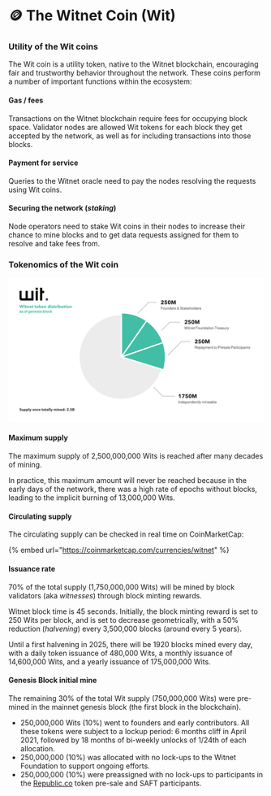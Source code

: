 # 🪙 The Witnet Coin (Wit)

### Utility of the Wit coins

The Wit coin is a utility token, native to the Witnet blockchain, encouraging fair and trustworthy behavior throughout the network. These coins perform a number of important functions within the ecosystem:

#### Gas / fees

Transactions on the Witnet blockchain require fees for occupying block space. Validator nodes are allowed Wit tokens for each block they get accepted by the network, as well as for including transactions into those blocks.

#### Payment for service

Queries to the Witnet oracle need to pay the nodes resolving the requests using Wit coins.

#### Securing the network (_staking_)

Node operators need to stake Wit coins in their nodes to increase their chance to mine blocks and to get data requests assigned for them to resolve and take fees from.

### Tokenomics of the Wit coin

![(click to enlarge)](<../../.gitbook/assets/image (1).png>)

#### Maximum supply

The maximum supply of 2,500,000,000 Wits is reached after many decades of mining.

In practice, this maximum amount will never be reached because in the early days of the network, there was a high rate of epochs without blocks, leading to the implicit burning of 13,000,000 Wits.

#### Circulating supply

The circulating supply can be checked in real time on CoinMarketCap:

{% embed url="https://coinmarketcap.com/currencies/witnet" %}

#### Issuance rate

70% of the total supply (1,750,000,000 Wits) will be mined by block validators (aka _witnesses_) through block minting rewards.

Witnet block time is 45 seconds. Initially, the block minting reward is set to 250 Wits per block, and is set to decrease geometrically, with a 50% reduction (_halvening_) every 3,500,000 blocks (around every 5 years).

Until a first halvening in 2025, there will be 1920 blocks mined every day, with a daily token issuance of 480,000 Wits, a monthly issuance of 14,600,000 Wits, and a yearly issuance of 175,000,000 Wits.

#### Genesis Block initial mine

The remaining 30% of the total Wit supply (750,000,000 Wits) were pre-mined in the mainnet genesis block (the first block in the blockchain).

* 250,000,000 Wits (10%) went to founders and early contributors. All these tokens were subject to a lockup period: 6 months cliff in April 2021, followed by 18 months of bi-weekly unlocks of 1/24th of each allocation.
* 250,000,000 (10%) was allocated with no lock-ups to the Witnet Foundation to support ongoing efforts.
* 250,000,000 (10%) were preassigned with no lock-ups to participants in the [Republic.co](https://republic.co/witnet) token pre-sale and SAFT participants.
